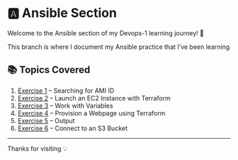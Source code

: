 # 🅰️ Ansible Section

Welcome to the Ansible section of my Devops-1 learning journey! 🚀

This branch is where I document my Ansible practice that I’ve been learning

## 📚 Topics Covered

1. [Exercise 1](./Exercise%201) – Searching for AMI ID
2. [Exercise 2](./Exercise%202) – Launch an EC2 Instance with Terraform
3. [Exercise 3](./Exercise%203) – Work with Variables
4. [Exercise 4](./Exercise%204) – Provision a Webpage using Terraform 
5. [Exercise 5](./Exercise%205) – Output 
6. [Exercise 6](./Exercise%206) – Connect to an S3 Bucket

---
Thanks for visiting 💡
